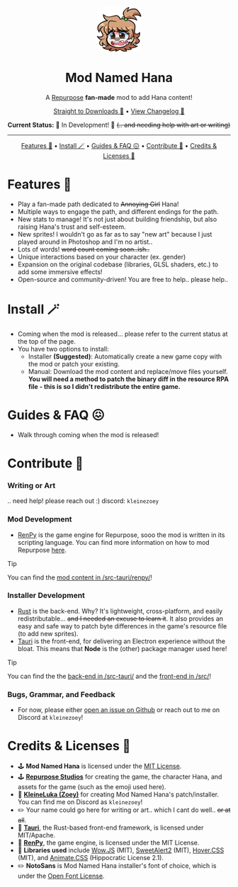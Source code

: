 <div align="center">

<img src="https://github.com/kleineluka/modnamedhana/blob/main/src/assets/img/hana.png" width="100" height="100">

# Mod Named Hana
A [Repurpose](https://residentrabbit.itch.io/repurpose) **fan-made** mod to add Hana content!


[Straight to Downloads 🌈](https://www.github.com/kleineluka/modnamedhana) • [View Changelog 🍩](https://www.github.com/kleineluka/modnamedhana)

**Current Status:** 🚧 In Development! 🚧 ~~(.. and needing help with art or writing)~~

</div>

---

<div align="center">

[Features 🥹](#features-) • [Install 🪄](#install-) • [Guides & FAQ 😖](#guides--faq-) • [Contribute 📝](#contribute-) • [Credits & Licenses 🎉](#credits--licenses-)

</div>

# Features 🥹
- Play a fan-made path dedicated to ~~Annoying Girl~~ Hana!
- Multiple ways to engage the path, and different endings for the path.
- New stats to manage! It's not just about building friendship, but also raising Hana's trust and self-esteem.
- New sprites! I wouldn't go as far as to say "new art" because I just played around in Photoshop and I'm no artist..
- Lots of words! ~~word count coming soon..ish..~~
- Unique interactions based on your character (ex. gender)
- Expansion on the original codebase (libraries, GLSL shaders, etc.) to add some immersive effects!
- Open-source and community-driven! You are free to help.. please help..

# Install 🪄
- Coming when the mod is released... please refer to the current status at the top of the page.
- You have two options to install:
  - Installer **(Suggested)**: Automatically create a new game copy with the mod or patch your existing.
  - Manual: Download the mod content and replace/move files yourself. **You will need a method to patch the binary diff in the resource RPA file - this is so I didn't redistribute the entire game.**

# Guides & FAQ 😖
- Walk through coming when the mod is released!

# Contribute 📝

### Writing or Art
.. need help! please reach out :) discord: `kleinezoey`

### Mod Development
- [RenPy](https://www.renpy.org/) is the game engine for Repurpose, sooo the mod is written in its scripting language. You can find more information on how to mod Repurpose [here](https://github.com/kleineluka/modnamedhana/blob/main/knowledge/Modding%20Repurpose.md).

> [!TIP]
> You can find the [mod content in /src-tauri/renpy/](https://github.com/kleineluka/modnamedhana/tree/main/src-tauri/renpy)!

### Installer Development
- [Rust](https://www.rust-lang.org/) is the back-end. Why? It's lightweight, cross-platform, and easily redistributable... ~~and I needed an excuse to learn it~~. It also provides an easy and safe way to patch byte differences in the game's resource file (to add new sprites).
- [Tauri](https://tauri.app/) is the front-end, for delivering an Electron experience without the bloat. This means that **Node** is the (other) package manager used here!

> [!TIP]
> You can find the the [back-end in /src-tauri/](https://github.com/kleineluka/modnamedhana/tree/main/src-tauri/src) and the [front-end in /src/](https://github.com/kleineluka/modnamedhana/tree/main/src)!

### Bugs, Grammar, and Feedback
- For now, please either [open an issue on Github](https://github.com/kleineluka/modnamedhana/issues) or reach out to me on Discord at `kleinezoey`!

# Credits & Licenses 🎉 
- 🕹️ **Mod Named Hana** is licensed under the [MIT License](https://github.com/kleineluka/modnamedhana/blob/main/LICENSE).
- 🕹️ **[Repurpose Studios](https://residentrabbit.itch.io/repurpose)** for creating the game, the character Hana, and assets for the game (such as the emoji used here).
- 💾 **[KleineLuka (Zoey)](https://www.github.com/kleineluka)** for creating Mod Named Hana's patch/installer. You can find me on Discord as `kleinezoey`!
- ✏️ Your name could go here for writing or art.. which I cant do well.. ~~or at all~~.
- 💾 **[Tauri](https://github.com/tauri-apps/tauri)**, the Rust-based front-end framework, is licensed under MIT/Apache.
- 💾 **[RenPy](https://www.renpy.org/)**, the game engine, is licensed under the MIT License.
- 💾 **Libraries used** include [Wow.JS](https://wowjs.uk) (MIT), [SweetAlert2](https://github.com/sweetalert2/sweetalert2) (MIT), [Hover.CSS](https://github.com/IanLunn/Hover) (MIT), and [Animate.CSS](https://github.com/animate-css/animate.css) (Hippocratic License 2.1).
- ✏️ **NotoSans** is Mod Named Hana installer's font of choice, which is under the [Open Font License](https://fonts.google.com/noto/specimen/Noto+Sans/about).



